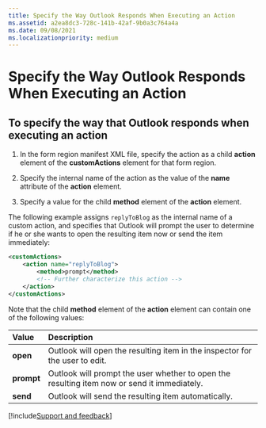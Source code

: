 ```yaml
---
title: Specify the Way Outlook Responds When Executing an Action
ms.assetid: a2ea8dc3-728c-141b-42af-9b0a3c764a4a
ms.date: 09/08/2021
ms.localizationpriority: medium
---
```



# Specify the Way Outlook Responds When Executing an Action

## To specify the way that Outlook responds when executing an action

1. In the form region manifest XML file, specify the action as a child **action** element of the **customActions** element for that form region.

2. Specify the internal name of the action as the value of the **name** attribute of the **action** element.

3. Specify a value for the child **method** element of the **action** element.

The following example assigns `replyToBlog` as the internal name of a custom action, and specifies that Outlook will prompt the user to determine if he or she wants to open the resulting item now or send the item immediately:

```xml
<customActions>
    <action name="replyToBlog">
        <method>prompt</method>
        <!-- Further characterize this action -->
    </action>
</customActions>
```

Note that the child **method** element of the **action** element can contain one of the following values:

| **Value**| **Description**|
|:-----|:-----|
| **open**|Outlook will open the resulting item in the inspector for the user to edit.|
| **prompt**|Outlook will prompt the user whether to open the resulting item now or send it immediately.|
| **send**|Outlook will send the resulting item automatically.|

[!include[Support and feedback](~/includes/feedback-boilerplate.md)]
